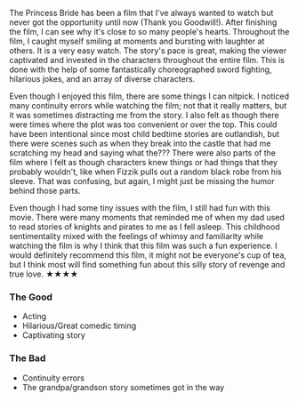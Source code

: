 The Princess Bride has been a film that I've always wanted to watch but never got the opportunity until now (Thank you Goodwill!). After finishing the film, I can see why it's close to so many people's hearts. Throughout the film, I caught myself smiling at moments and bursting with laughter at others. It is a very easy watch. The story's pace is great, making the viewer captivated and invested in the characters throughout the entire film. This is done with the help of some fantastically choreographed sword fighting, hilarious jokes, and an array of diverse characters.

Even though I enjoyed this film, there are some things I can nitpick. I noticed many continuity errors while watching the film; not that it really matters, but it was sometimes distracting me from the story. I also felt as though there were times where the plot was too convenient or over the top. This could have been intentional since most child bedtime stories are outlandish, but there were scenes such as when they break into the castle that had me scratching my head and saying what the??? There were also parts of the film where I felt as though characters knew things or had things that they probably wouldn't, like when Fizzik pulls out a random black robe from his sleeve. That was confusing, but again, I might just be missing the humor behind those parts.

Even though I had some tiny issues with the film, I still had fun with this movie. There were many moments that reminded me of when my dad used to read stories of knights and pirates to me as I fell asleep. This childhood sentimentality mixed with the feelings of whimsy and familiarity while watching the film is why I think that this film was such a fun experience. I would definitely recommend this film, it might not be everyone's cup of tea, but I think most will find something fun about this silly story of revenge and true love. ★★★★

### The Good ###
* Acting
* Hilarious/Great comedic timing
* Captivating story

### The Bad ###
* Continuity errors
* The grandpa/grandson story sometimes got in the way